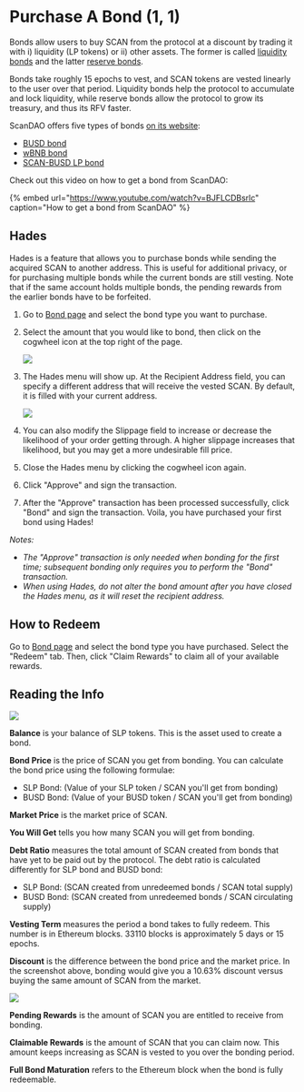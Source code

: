 # Purchase A Bond \(1, 1\)

Bonds allow users to buy SCAN from the protocol at a discount by trading it with i\) liquidity \(LP tokens\) or ii\) other assets. The former is called [liquidity bonds](https://docs.scandao.com/references/glossary#liquidity-bonds) and the latter [reserve bonds](https://docs.scandao.com/references/glossary#reserve-bonds).

Bonds take roughly 15 epochs to vest, and SCAN tokens are vested linearly to the user over that period. Liquidity bonds help the protocol to accumulate and lock liquidity, while reserve bonds allow the protocol to grow its treasury, and thus its RFV faster.

ScanDAO offers five types of bonds [on its website](https://app.scandao.com/#/bonds):

* [BUSD bond](bond_busd.md)
* [wBNB bond](bond_wbnb.md)
* [SCAN-BUSD LP bond](scan-busd-lp-bond.md)

Check out this video on how to get a bond from ScanDAO:

{% embed url="https://www.youtube.com/watch?v=BJFLCDBsrlc" caption="How to get a bond from ScanDAO" %}

## Hades

Hades is a feature that allows you to purchase bonds while sending the acquired SCAN to another address. This is useful for additional privacy, or for purchasing multiple bonds while the current bonds are still vesting. Note that if the same account holds multiple bonds, the pending rewards from the earlier bonds have to be forfeited.

1. Go to [Bond page](https://app.scandao.com/#/bonds) and select the bond type you want to purchase.
2. Select the amount that you would like to bond, then click on the cogwheel icon at the top right of the page.

   ![](../../.gitbook/assets/cogwheel.png)

3. The Hades menu will show up. At the Recipient Address field, you can specify a different address that will receive the vested SCAN. By default, it is filled with your current address.

   ![](../../.gitbook/assets/hades.png)

4. You can also modify the Slippage field to increase or decrease the likelihood of your order getting through. A higher slippage increases that likelihood, but you may get a more undesirable fill price.
5. Close the Hades menu by clicking the cogwheel icon again.
6. Click "Approve" and sign the transaction.
7. After the "Approve" transaction has been processed successfully, click "Bond" and sign the transaction. Voila, you have purchased your first bond using Hades!

_Notes:_

* _The "Approve" transaction is only needed when bonding for the first time; subsequent bonding only requires you to perform the "Bond" transaction._
* _When using Hades, do not alter the bond amount after you have closed the Hades menu, as it will reset the recipient address._

## **How to Redeem**

Go to [Bond page](https://app.scandao.com/#/bonds) and select the bond type you have purchased. Select the "Redeem" tab. Then, click "Claim Rewards" to claim all of your available rewards.

## Reading the Info

![](../../.gitbook/assets/modal.png)

**Balance** is your balance of SLP tokens. This is the asset used to create a bond.

**Bond Price** is the price of SCAN you get from bonding. You can calculate the bond price using the following formulae:

* SLP Bond: \(Value of your SLP token / SCAN you'll get from bonding\)
* BUSD Bond: \(Value of your BUSD token / SCAN you'll get from bonding\)

**Market Price** is the market price of SCAN.

**You Will Get** tells you how many SCAN you will get from bonding.

**Debt Ratio** measures the total amount of SCAN created from bonds that have yet to be paid out by the protocol. The debt ratio is calculated differently for SLP bond and BUSD bond:

* SLP Bond: \(SCAN created from unredeemed bonds / SCAN total supply\)
* BUSD Bond: \(SCAN created from unredeemed bonds / SCAN circulating supply\)

**Vesting Term** measures the period a bond takes to fully redeem. This number is in Ethereum blocks. 33110 blocks is approximately 5 days or 15 epochs.

**Discount** is the difference between the bond price and the market price. In the screenshot above, bonding would give you a 10.63% discount versus buying the same amount of SCAN from the market.

![](../../.gitbook/assets/modal_redeem.png)

**Pending Rewards** is the amount of SCAN you are entitled to receive from bonding.

**Claimable Rewards** is the amount of SCAN that you can claim now. This amount keeps increasing as SCAN is vested to you over the bonding period.

**Full Bond Maturation** refers to the Ethereum block when the bond is fully redeemable.

